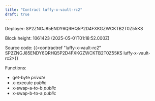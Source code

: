 ```yaml
---
title: "Contract luffy-x-vault-rc2"
draft: true
---
```

Deployer: SP2ZNGJ85ENDY6QRHQ5P2D4FXKGZWCKTB2T0Z55KS


 



Block height: 1061423 (2025-05-01T01:18:52.000Z)

Source code: {{<contractref "luffy-x-vault-rc2" SP2ZNGJ85ENDY6QRHQ5P2D4FXKGZWCKTB2T0Z55KS luffy-x-vault-rc2>}}

Functions:

* get-byte _private_
* x-execute _public_
* x-swap-a-to-b _public_
* x-swap-b-to-a _public_
